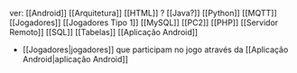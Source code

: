 ver:
	[[Android]]
	[[Arquitetura]]
	[[HTML]] ?
	[[Java?]]
	[[Python]]
	[[MQTT]]
	[[Jogadores]]
	[[Jogadores Tipo 1]]
	[[MySQL]]
	[[PC2]]
	[[PHP]]
	[[Servidor Remoto]]
	[[SQL]]
	[[Tabelas]]
	[[Aplicação Android]]

- [[Jogadores|jogadores]] que participam no jogo através da [[Aplicação Android|aplicação Android]]
